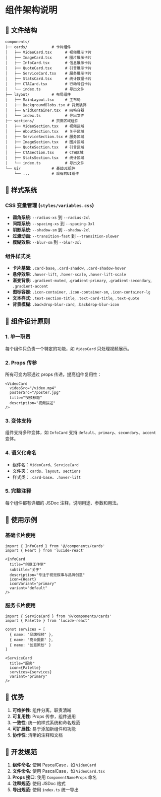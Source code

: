 # 组件架构说明

## 📁 文件结构

```
components/
├── cards/           # 卡片组件
│   ├── VideoCard.tsx      # 视频展示卡片
│   ├── ImageCard.tsx      # 图片展示卡片
│   ├── InfoCard.tsx       # 信息展示卡片
│   ├── QuoteCard.tsx      # 引言展示卡片
│   ├── ServiceCard.tsx    # 服务展示卡片
│   ├── StatsCard.tsx      # 统计数据卡片
│   ├── CTACard.tsx        # 行动号召卡片
│   └── index.ts           # 导出文件
├── layout/          # 布局组件
│   ├── MainLayout.tsx     # 主布局
│   ├── BackgroundBlobs.tsx # 背景装饰
│   ├── GridContainer.tsx  # 网格容器
│   └── index.ts           # 导出文件
├── sections/        # 页面区域组件
│   ├── VideoSection.tsx   # 视频区域
│   ├── AboutSection.tsx   # 关于区域
│   ├── ServiceSection.tsx # 服务区域
│   ├── ImageSection.tsx   # 图片区域
│   ├── QuoteSection.tsx   # 引言区域
│   ├── CTASection.tsx     # CTA区域
│   ├── StatsSection.tsx   # 统计区域
│   └── index.ts           # 导出文件
└── ui/              # 基础UI组件
    └── ...          # 现有的UI组件
```

## 🎨 样式系统

### CSS 变量管理 (`styles/variables.css`)

- **圆角系统**: `--radius-xs` 到 `--radius-2xl`
- **间距系统**: `--spacing-xs` 到 `--spacing-3xl`
- **阴影系统**: `--shadow-sm` 到 `--shadow-2xl`
- **过渡动画**: `--transition-fast` 到 `--transition-slower`
- **模糊效果**: `--blur-sm` 到 `--blur-3xl`

### 组件样式类

- **卡片基础**: `.card-base`, `.card-shadow`, `.card-shadow-hover`
- **悬停效果**: `.hover-lift`, `.hover-scale`, `.hover-lift-scale`
- **渐变背景**: `.gradient-muted`, `.gradient-primary`, `.gradient-secondary`, `.gradient-accent`
- **图标容器**: `.icon-container`, `.icon-container-sm`, `.icon-container-lg`
- **文本样式**: `.text-section-title`, `.text-card-title`, `.text-quote`
- **背景模糊**: `.backdrop-blur-card`, `.backdrop-blur-icon`

## 🧩 组件设计原则

### 1. 单一职责
每个组件只负责一个特定的功能，如 `VideoCard` 只处理视频展示。

### 2. Props 传参
所有可变内容通过 props 传递，提高组件复用性：
```tsx
<VideoCard
  videoSrc="/video.mp4"
  posterSrc="/poster.jpg"
  title="视频标题"
  description="视频描述"
/>
```

### 3. 变体支持
组件支持多种变体，如 `InfoCard` 支持 `default`、`primary`、`secondary`、`accent` 变体。

### 4. 语义化命名
- 组件名：`VideoCard`、`ServiceCard`
- 文件夹：`cards`、`layout`、`sections`
- 样式类：`.card-base`、`.hover-lift`

### 5. 完整注释
每个组件都有详细的 JSDoc 注释，说明用途、参数和用法。

## 🔄 使用示例

### 基础卡片使用
```tsx
import { InfoCard } from '@/components/cards'
import { Heart } from 'lucide-react'

<InfoCard
  title="创意工作室"
  subtitle="关于"
  description="专注于视觉叙事与品牌创意"
  icon={Heart}
  iconVariant="primary"
  variant="default"
/>
```

### 服务卡片使用
```tsx
import { ServiceCard } from '@/components/cards'
import { Palette } from 'lucide-react'

const services = [
  { name: "品牌视频" },
  { name: "商业摄影" },
  { name: "创意策划" }
]

<ServiceCard
  title="服务"
  icon={Palette}
  services={services}
  variant="primary"
/>
```

## 🚀 优势

1. **可维护性**: 组件分离，职责清晰
2. **可复用性**: Props 传参，组件通用
3. **一致性**: 统一的样式系统和命名规范
4. **可扩展性**: 易于添加新组件和功能
5. **协作性**: 清晰的注释和文档

## 📝 开发规范

1. **组件命名**: 使用 PascalCase，如 `VideoCard`
2. **文件命名**: 使用 PascalCase，如 `VideoCard.tsx`
3. **Props 接口**: 使用 `ComponentNameProps` 命名
4. **注释规范**: 使用 JSDoc 格式
5. **导出规范**: 使用 `index.ts` 统一导出

